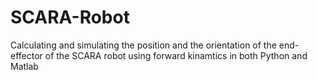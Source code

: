 # SCARA-Robot
Calculating and simulating the position and the orientation of the end-effector of the SCARA robot using forward kinamtics in both Python and Matlab
